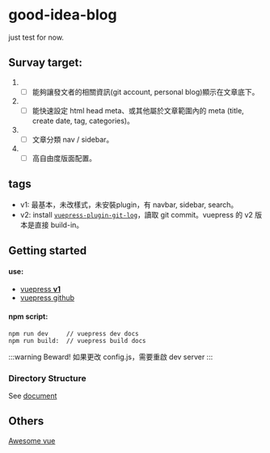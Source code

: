 # good-idea-blog

just test for now.

## Survay target:

  1. - [ ] 能夠讓發文者的相關資訊(git account, personal blog)顯示在文章底下。
  1. - [ ] 能快速設定 html head meta、或其他屬於文章範圍內的 meta (title, create date, tag, categories)。
  1. - [ ] 文章分類 nav / sidebar。
  1. - [ ] 高自由度版面配置。

## tags

- v1: 最基本，未改樣式，未安裝plugin，有 navbar, sidebar, search。
- v2: install [`vuepress-plugin-git-log`](https://github.com/vuepress/vuepress-plugin-git-log)，讀取 git commit。vuepress 的 v2 版本是直接 build-in。

## Getting started

#### use:

- [vuepress **v1**](https://v1.vuepress.vuejs.org/)
- [vuepress github](https://github.com/vuepress)

#### npm script:

```test
npm run dev     // vuepress dev docs
npm run build:  // vuepress build docs
```

:::warning Beward!
如果更改 config.js，需要重啟 dev server
:::

### Directory Structure

See [document](https://v1.vuepress.vuejs.org/zh/guide/directory-structure.html#%E7%9B%AE%E5%BD%95%E7%BB%93%E6%9E%84)

## Others

[Awesome vue](https://github.com/vuepress/awesome-vuepress)
